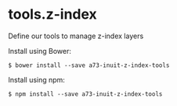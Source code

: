 # tools.z-index

Define our tools to manage z-index layers

Install using Bower:

    $ bower install --save a73-inuit-z-index-tools

Install using npm:

    $ npm install --save a73-inuit-z-index-tools
